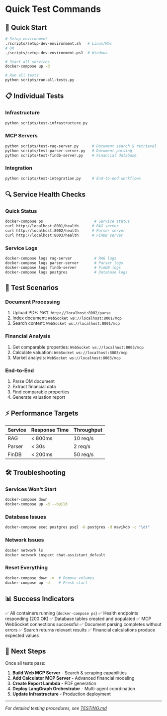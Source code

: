 # Quick Test Commands

## 🚀 Quick Start
```bash
# Setup environment
./scripts/setup-dev-environment.sh   # Linux/Mac
# OR
./scripts/setup-dev-environment.ps1  # Windows

# Start all services
docker-compose up -d

# Run all tests
python scripts/run-all-tests.py
```

## 📋 Individual Tests

### Infrastructure
```bash
python scripts/test-infrastructure.py
```

### MCP Servers
```bash
python scripts/test-rag-server.py      # Document search & retrieval
python scripts/test-parser-server.py   # Document parsing
python scripts/test-findb-server.py    # Financial database
```

### Integration
```bash
python scripts/test-integration.py     # End-to-end workflows
```

## 🔍 Service Health Checks

### Quick Status
```bash
docker-compose ps                       # Service status
curl http://localhost:8001/health      # RAG server
curl http://localhost:8002/health      # Parser server
curl http://localhost:8003/health      # FinDB server
```

### Service Logs
```bash
docker-compose logs rag-server          # RAG logs
docker-compose logs parser-server       # Parser logs
docker-compose logs findb-server        # FinDB logs
docker-compose logs postgres            # Database logs
```

## 🎯 Test Scenarios

### Document Processing
1. Upload PDF: `POST http://localhost:8002/parse`
2. Index document: `WebSocket ws://localhost:8001/mcp`
3. Search content: `WebSocket ws://localhost:8001/mcp`

### Financial Analysis
1. Get comparable properties: `WebSocket ws://localhost:8003/mcp`
2. Calculate valuation: `WebSocket ws://localhost:8003/mcp`
3. Market analysis: `WebSocket ws://localhost:8003/mcp`

### End-to-End
1. Parse OM document
2. Extract financial data
3. Find comparable properties
4. Generate valuation report

## ⚡ Performance Targets

| Service | Response Time | Throughput |
| ------- | ------------- | ---------- |
| RAG     | < 800ms       | 10 req/s   |
| Parser  | < 30s         | 2 req/s    |
| FinDB   | < 200ms       | 50 req/s   |

## 🛠️ Troubleshooting

### Services Won't Start
```bash
docker-compose down
docker-compose up -d --build
```

### Database Issues
```bash
docker-compose exec postgres psql -U postgres -d mavikdb -c "\dt"
```

### Network Issues
```bash
docker network ls
docker network inspect chat-assistant_default
```

### Reset Everything
```bash
docker-compose down -v  # Remove volumes
docker-compose up -d    # Fresh start
```

## 📊 Success Indicators

✅ All containers running (`docker-compose ps`)
✅ Health endpoints responding (200 OK)
✅ Database tables created and populated
✅ MCP WebSocket connections successful
✅ Document parsing completes without errors
✅ Search returns relevant results
✅ Financial calculations produce expected values

## 🎉 Next Steps

Once all tests pass:
1. **Build Web MCP Server** - Search & scraping capabilities
2. **Add Calculator MCP Server** - Advanced financial modeling
3. **Create Report Lambda** - PDF generation
4. **Deploy LangGraph Orchestrator** - Multi-agent coordination
5. **Update Infrastructure** - Production deployment

---
*For detailed testing procedures, see [TESTING.md](TESTING.md)*
